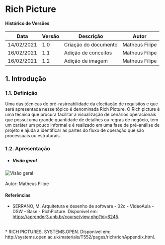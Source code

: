 # Rich Picture

#### Histórico de Versões

| Data | Versão | Descrição | Autor |
|------|--------|-----------|-------|
| 14/02/2021 | 1.0 | Criação do documento | Matheus Filipe |
| 16/02/2021 | 1.1 | Adição de conceitos | Matheus Filipe |
| 16/02/2021 | 1.2 | Adição de imagem | Matheus Filipe |


## 1. Introdução

### 1.1. Definição 

Uma das técnicas de pré-rastreabilidade da elecitação de requisitos e que será apresentada nesse tópico é denominada Rich Picture. O Rich picture é uma técnica que procura facilitar a visualização de cenários operacionais que possui uma grande quantidade de detalhes ou regras de negócio, tem um caráter um pouco informal e é realizado em uma fase de pré-análise de projeto e ajuda a identificar as partes do fluxo de operação que são processuais ou estruturais.


### 1.2. Apresentação

* ##### Visão geral

![Visão geral](https://i.imgur.com/x2c0PkD.png)  
<br />
Autor: Matheus Filipe


#### Referências

* SERRANO, M. Arquitetura e desenho de software - 02c - VídeoAula - DSW - Base - RichPicture. Disponível em: https://aprender3.unb.br/course/view.php?id=6245.  
<br />  
* RICH PICTURES. SYSTEMS.OPEN. Disponível em: http://systems.open.ac.uk/materials/T552/pages/rich/richAppendix.html.
